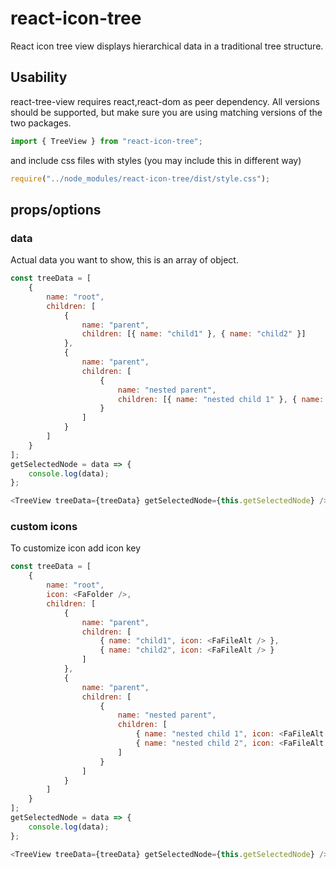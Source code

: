# react-icon-tree

React icon tree view displays hierarchical data in a traditional tree structure.

## Usability

react-tree-view requires react,react-dom as peer dependency. All versions should be supported, but make sure you are using matching versions of the two packages.

```javascript
import { TreeView } from "react-icon-tree";
```

and include css files with styles (you may include this in different way)

```javascript
require("../node_modules/react-icon-tree/dist/style.css");
```

## props/options

### data

Actual data you want to show, this is an array of object.

```javascript
const treeData = [
    {
        name: "root",
        children: [
            {
                name: "parent",
                children: [{ name: "child1" }, { name: "child2" }]
            },
            {
                name: "parent",
                children: [
                    {
                        name: "nested parent",
                        children: [{ name: "nested child 1" }, { name: "nested child 2" }]
                    }
                ]
            }
        ]
    }
];
getSelectedNode = data => {
    console.log(data);
};

<TreeView treeData={treeData} getSelectedNode={this.getSelectedNode} />;
```

### custom icons

To customize icon add icon key

```javascript
const treeData = [
    {
        name: "root",
        icon: <FaFolder />,
        children: [
            {
                name: "parent",
                children: [
                    { name: "child1", icon: <FaFileAlt /> },
                    { name: "child2", icon: <FaFileAlt /> }
                ]
            },
            {
                name: "parent",
                children: [
                    {
                        name: "nested parent",
                        children: [
                            { name: "nested child 1", icon: <FaFileAlt /> },
                            { name: "nested child 2", icon: <FaFileAlt /> }
                        ]
                    }
                ]
            }
        ]
    }
];
getSelectedNode = data => {
    console.log(data);
};

<TreeView treeData={treeData} getSelectedNode={this.getSelectedNode} />;
```
